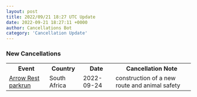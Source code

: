```yaml
---
layout: post
title: 2022/09/21 18:27 UTC Update
date: 2022-09-21 18:27:11 +0000
author: Cancellations Bot
category: 'Cancellation Update'
---
```


<h3>New Cancellations</h3>
<div class='hscrollable'>
<table style='width: 100%'>
    <tr>
        <th>Event</th>
        <th>Country</th>
        <th>Date</th>
        <th>Cancellation Note</th>
    </tr>
    <tr>
        <td><a href="https://www.parkrun.co.za/arrowrest">Arrow Rest parkrun</a></td>
        <td>South Africa</td>
        <td>2022-09-24</td>
        <td>construction of a new route and animal safety</td>
    </tr>
</table>
</div>

